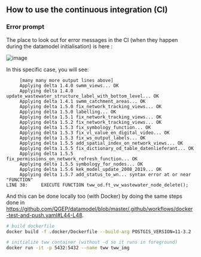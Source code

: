 ## How to use the continuous integration (CI)

### Error prompt

The place to look out for error messages in the CI (when they happen during the datamodel initialisation)  is here :

![image](https://user-images.githubusercontent.com/1894106/221143200-e27f17ed-2c3a-48b8-84c3-c01ac8275559.png)

In this specific case, you will see:
```
     [many many more output lines above]
     Applying delta 1.4.0 swmm_views... OK
     Applying delta 1.4.0 update_wastewater_structure_label_with_bottom_level... OK
     Applying delta 1.4.1 swmm_catchment_areas... OK
     Applying delta 1.5.0 fix_network_tracking_views... OK
     Applying delta 1.5.0 labelling... OK
     Applying delta 1.5.1 fix_network_tracking_views... OK
     Applying delta 1.5.2 fix_network_tracking_views... OK
     Applying delta 1.5.3 fix_symbology_function... OK
     Applying delta 1.5.3 fix_vl_value_en_digital_video... OK
     Applying delta 1.5.3 fix_ws_output_labels... OK
     Applying delta 1.5.5 add_spatial_index_on_network_views... OK
     Applying delta 1.5.5 fix_dictionary_od_table_datenlieferant... OK
     Applying delta 1.5.5 fix_permissions_on_network_refresh_function... OK
     Applying delta 1.5.5 symbology_for_nodes... OK
     Applying delta 1.5.6 kek_model_update_2008_2019... OK
     Applying delta 1.5.7 add_status_to_wn... syntax error at or near "FUNCTION"
LINE 38:     EXECUTE FUNCTION tww_od.ft_vw_wastewater_node_delete();
```

And this can be done locally too (with Docker) by doing the same steps done in https://github.com/QGEP/datamodel/blob/master/.github/workflows/docker-test-and-push.yaml#L44-L48.
```bash
# build dockerfile
docker build -f .docker/Dockerfile --build-arg POSTGIS_VERSION=11-3.2 --tag qgep_img .

# initialize tww container (without -d so it runs in foreground)
docker run -it -p 5432:5432 --name tww tww_img
```
